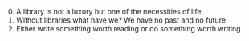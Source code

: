 0. A library is not a luxury but one of the necessities of life
1. Without libraries what have we? We have no past and no future
2. Either write something worth reading or do something worth writing 